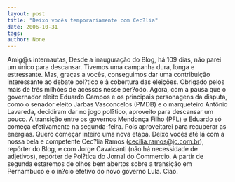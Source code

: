 ```yaml
---
layout: post
title: "Deixo vocês temporariamente com Cec?lia"
date: 2006-10-31
tags: 
author: None
---
```

Amig@s internautas,
Desde a inauguração do Blog, há 109 dias, não parei um único para descansar. Tivemos uma campanha dura, longa e estressante. Mas, graças a vocês, conseguimos dar uma contribuição interessante ao debate pol?tico e
 à cobertura das eleições. Obrigado pelos mais de três milhões de acessos nesse per?odo.
Agora, com a pausa que o governador eleito Eduardo Campos e os principais personagens da disputa, como o senador eleito Jarbas Vasconcelos (PMDB) e o marqueteiro Antônio Lavareda, decidiram dar no jogo pol?tico, aproveito para descansar um pouco.
A transição entre os governos Mendonça Filho (PFL) e Eduardo só começa efetivamente na segunda-feira. Pois aproveitarei para recuperar as energias. Quero começar inteiro uma nova etapa.
Deixo vocês até lá com a nossa bela e competente Cec?lia Ramos (cecilia.ramos@jc.com.br), repórter do Blog, e com Jorge Cavalcanti (não há necessidade de adjetivos), repórter de Pol?tica do Jornal do Commercio.
A partir de segunda estaremos de olhos bem abertos sobre a transição em Pernambuco e o in?cio efetivo do novo governo Lula. Ciao. 